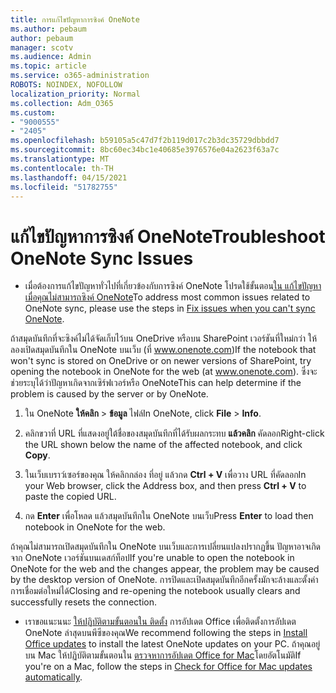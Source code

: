 ```yaml
---
title: การแก้ไขปัญหาการซิงค์ OneNote
ms.author: pebaum
author: pebaum
manager: scotv
ms.audience: Admin
ms.topic: article
ms.service: o365-administration
ROBOTS: NOINDEX, NOFOLLOW
localization_priority: Normal
ms.collection: Adm_O365
ms.custom:
- "9000555"
- "2405"
ms.openlocfilehash: b59105a5c47d7f2b119d017c2b3dc35729dbbdd7
ms.sourcegitcommit: 8bc60ec34bc1e40685e3976576e04a2623f63a7c
ms.translationtype: MT
ms.contentlocale: th-TH
ms.lasthandoff: 04/15/2021
ms.locfileid: "51782755"
---
```

# <a name="troubleshoot-onenote-sync-issues"></a><span data-ttu-id="b5b09-102">แก้ไขปัญหาการซิงค์ OneNote</span><span class="sxs-lookup"><span data-stu-id="b5b09-102">Troubleshoot OneNote Sync Issues</span></span>

* <span data-ttu-id="b5b09-103">เมื่อต้องการแก้ไขปัญหาทั่วไปที่เกี่ยวข้องกับการซิงค์ OneNote โปรดใช้ขั้นตอน[ใน แก้ไขปัญหาเมื่อคุณไม่สามารถซิงค์ OneNote](https://support.office.com/article/Fix-issues-when-you-can-t-sync-OneNote-299495ef-66d1-448f-90c1-b785a6968d45)</span><span class="sxs-lookup"><span data-stu-id="b5b09-103">To address most common issues related to OneNote sync, please use the steps in [Fix issues when you can't sync OneNote](https://support.office.com/article/Fix-issues-when-you-can-t-sync-OneNote-299495ef-66d1-448f-90c1-b785a6968d45).</span></span>

<span data-ttu-id="b5b09-104">ถ้าสมุดบันทึกที่จะซิงค์ไม่ได้จัดเก็บไว้บน OneDrive หรือบน SharePoint เวอร์ชันที่ใหม่กว่า ให้ลองเปิดสมุดบันทึกใน OneNote บนเว็บ (ที่ www.onenote.com)</span><span class="sxs-lookup"><span data-stu-id="b5b09-104">If the notebook that won't sync is stored on OneDrive or on newer versions of SharePoint, try opening the notebook in OneNote for the web (at www.onenote.com).</span></span> <span data-ttu-id="b5b09-105">ซึ่งจะช่วยระบุได้ว่าปัญหาเกิดจากเซิร์ฟเวอร์หรือ OneNote</span><span class="sxs-lookup"><span data-stu-id="b5b09-105">This can help determine if the problem is caused by the server or by OneNote.</span></span>

1. <span data-ttu-id="b5b09-106">ใน OneNote **ให้คลิก**  >  **ข้อมูล** ไฟล์</span><span class="sxs-lookup"><span data-stu-id="b5b09-106">In OneNote, click **File** > **Info**.</span></span>

2. <span data-ttu-id="b5b09-107">คลิกขวาที่ URL ที่แสดงอยู่ใต้ชื่อของสมุดบันทึกที่ได้รับผลกระทบ **แล้วคลิก** คัดลอก</span><span class="sxs-lookup"><span data-stu-id="b5b09-107">Right-click the URL shown below the name of the affected notebook, and click **Copy**.</span></span>

3. <span data-ttu-id="b5b09-108">ในเว็บเบราว์เซอร์ของคุณ ให้คลิกกล่อง ที่อยู่ แล้วกด **Ctrl + V** เพื่อวาง URL ที่คัดลอก</span><span class="sxs-lookup"><span data-stu-id="b5b09-108">In your Web browser, click the Address box, and then press **Ctrl + V** to paste the copied URL.</span></span>

4. <span data-ttu-id="b5b09-109">กด **Enter** เพื่อโหลด แล้วสมุดบันทึกใน OneNote บนเว็บ</span><span class="sxs-lookup"><span data-stu-id="b5b09-109">Press **Enter** to load then notebook in OneNote for the web.</span></span>

<span data-ttu-id="b5b09-110">ถ้าคุณไม่สามารถเปิดสมุดบันทึกใน OneNote บนเว็บและการเปลี่ยนแปลงปรากฏขึ้น ปัญหาอาจเกิดจาก OneNote เวอร์ชันบนเดสก์ท็อป</span><span class="sxs-lookup"><span data-stu-id="b5b09-110">If you're unable to open the notebook in OneNote for the web and the changes appear, the problem may be caused by the desktop version of OneNote.</span></span> <span data-ttu-id="b5b09-111">การปิดและเปิดสมุดบันทึกอีกครั้งมักจะล้างและตั้งค่าการเชื่อมต่อใหม่ได้</span><span class="sxs-lookup"><span data-stu-id="b5b09-111">Closing and re-opening the notebook usually clears and successfully resets the connection.</span></span>

* <span data-ttu-id="b5b09-112">เราขอแนะนนะ [ให้ปฏิบัติตามขั้นตอนใน ติดตั้ง](https://support.office.com/article/Install-Office-updates-2ab296f3-7f03-43a2-8e50-46de917611c5) การอัปเดต Office เพื่อติดตั้งการอัปเดต OneNote ล่าสุดบนพีซีของคุณ</span><span class="sxs-lookup"><span data-stu-id="b5b09-112">We recommend following the steps in [Install Office updates](https://support.office.com/article/Install-Office-updates-2ab296f3-7f03-43a2-8e50-46de917611c5) to install the latest OneNote updates on your PC.</span></span> <span data-ttu-id="b5b09-113">ถ้าคุณอยู่บน Mac ให้ปฏิบัติตามขั้นตอนใน [ตรวจหาการอัปเดต Office for Mac](https://support.office.com/article/update-office-for-mac-automatically-bfd1e497-c24d-4754-92ab-910a4074d7c1)โดยอัตโนมัติ</span><span class="sxs-lookup"><span data-stu-id="b5b09-113">If you're on a Mac, follow the steps in [Check for Office for Mac updates automatically](https://support.office.com/article/update-office-for-mac-automatically-bfd1e497-c24d-4754-92ab-910a4074d7c1).</span></span>